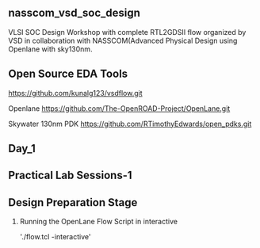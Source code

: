 ## nasscom_vsd_soc_design
VLSI SOC Design Workshop with complete RTL2GDSII flow organized by VSD in collaboration with NASSCOM(Advanced Physical Design using Openlane with sky130nm. 

## Open Source EDA Tools
https://github.com/kunalg123/vsdflow.git

Openlane
https://github.com/The-OpenROAD-Project/OpenLane.git

Skywater 130nm PDK
https://github.com/RTimothyEdwards/open_pdks.git

## Day_1
## Practical Lab Sessions-1
## Design Preparation Stage
1. Running the OpenLane Flow Script in interactive
   
   './flow.tcl -interactive'

